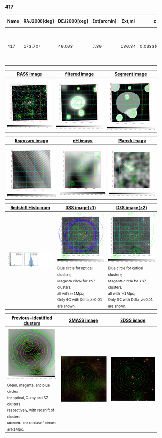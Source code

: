 <div STYLE="page-break-after: always;"></div>

### 417

|Name|RAJ2000[deg]|DEJ2000[deg] |Ext[arcmin]| Ext,ml | z | z_src| C|GC(XSZ,Delta_z<0.01)| GC(OPT,Delta_z<0.01)|GC| R_sig[arcmin] | R500[arcmin] | R500[Mpc]| CRsig[c/s] | CR500[c/s] |L500[1E44 erg/s]|F500[1E-12 erg/s/cm^2]| M500[1E14 Msun]|Tx[keV]|Cnt_sig|Beta|Rc[arcmin]|Comment|Alias|
|---|---|---|---|---|---|------|---|--------|---------|----------|---|---|---|---|---|---|---|---|---|---|---|---|---|---|
|417| 173.704| 49.063| 7.89| 136.34| 0.0333(0.005)| z1, z_xsz| B| L03, MCXC, Tar, XB| A, N, W| A, F20, L03, MCXC, N, SPI, Tar, W, XB| 18.775| 16.831| 0.671| 0.444(0.069)| 0.437(0.068)| 0.201(0.022)| 7.869(0.842)| 0.89(0.05)| 2.01(0.07)| 155.5| 0.937(-0.075+0.045)| 12.446(-1.139+0.792)| -| k563|

|[RASS image](../image/417/417_img.pdf)|[filtered image](../image/417/417_fil.pdf)|[Segment image](../image/417/417_seg.pdf)|
|-------------------|--------------------|-------------------|
| <img src="../image/417/417_img.png" width="300">  | <img src="../image/417/417_fil.png" width="300">   | <img src="../image/417/417_seg.png" width="300">  |

|[Exposure image](../image/417/417_mex.pdf)| [nH image](../image/417/417_nh.pdf)| [Planck image](../image/417/417_p.pdf)|
|-------------------|--------------------|-------------------|
|<img src="../image/417/417_mex.png" width="300">   | <img src="../image/417/417_nh.png" width="300">    | <img src="../image/417/417_p.png" width="300"> |

|[Redshift Histogram](../image/417/417_zg.pdf) | [DSS image(z1)](../image/417/417_dss_z1.pdf)      |  [DSS image(z2)](../image/417/417_dss_z2.pdf)    |
|-------------------|--------------------|-------------------|
|<img src="../image/417/417_zg.png" width="300"> |<img src="../image/417/417_dss_z1.png" width="300"> <sub><br>Blue circle for optical clusters; <br>Magenta circle for XSZ clusters; <br>all with r=1Mpc; <br>Only GC with Delta_z<0.01 are shown. </sub>| <img src="../image/417/417_dss_z2.png" width="300"><sub><br>Blue circle for optical clusters; <br>Magenta circle for XSZ clusters; <br>all with r=1Mpc; <br>Only GC with Delta_z<0.01 are shown. </sub> |

|[Previous-identified clusters](../image/417/417_gc.pdf) | [2MASS image](../image/417/417_2mass.pdf)      |[SDSS image](../image/417/417_sdss.pdf)   |
|-------------------|-------------------|-------------------|
|<img src=../image/417/417_gc.png width="300"> <br><sub>Green, magenta, and blue circles <br>for optical, X-ray and SZ clusters <br>respectively, with redshift of clusters <br>labelled. The radius of circles <br>are 1Mpc.</sub>|<img src="../image/417/417_2mass.png" width="300">  | <img src="../image/417/417_sdss.png" width="300">  |




